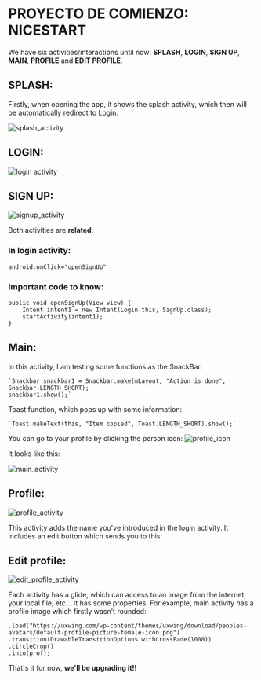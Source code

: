 # PROYECTO DE COMIENZO: NICESTART

We have six activities/interactions until now: **SPLASH**, **LOGIN**,  **SIGN UP**, **MAIN**, **PROFILE** and **EDIT PROFILE**. 

## SPLASH: 
Firstly, when opening the app, it shows the splash activity, 
which then will be automatically redirect to Login.

![splash_activity](img/splash.png)

## LOGIN: 
![login activity](img/login.png)

## SIGN UP: 
![signup_activity](img/sign_up.png)

Both activities are **related**: 

### In login activity: 
    android:onClick="openSignUp"
### Important code to know: 
    public void openSignUp(View view) {
        Intent intent1 = new Intent(Login.this, SignUp.class);
        startActivity(intent1);
    }

## Main: 
In this activity, I am testing some functions as the SnackBar:

    `Snackbar snackbar1 = Snackbar.make(mLayout, "Action is done", Snackbar.LENGTH_SHORT);
    snackbar1.show();`
Toast function, which pops up with some information:

    `Toast.makeText(this, "Item copied", Toast.LENGTH_SHORT).show();`

You can go to your profile by clicking the person icon: 
![profile_icon](img/person_icon.png)

It looks like this: 

![main_activity](img/main.png)
## Profile: 
![profile_activity](img/profile.png)

This activity adds the name you've introduced in the login activity. 
It includes an edit button which sends you to this: 

## Edit profile: 
![edit_profile_activity](img/edit_profile.png)


Each activity has a glide, which can access to an image from the internet, your local file, etc... 
It has some properties. For example, main activity has a profile image which firstly wasn't rounded:

    .load("https://uxwing.com/wp-content/themes/uxwing/download/peoples-avatars/default-profile-picture-female-icon.png")
    .transition(DrawableTransitionOptions.withCrossFade(1000))
    .circleCrop()
    .into(prof);

That's it for now, **we'll be upgrading it!!**
